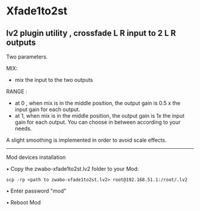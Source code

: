 #  Xfade1to2st
##  lv2 plugin utility , crossfade L R  input to 2 L R outputs

Two parameters.

MIX:
- mix the input to the two outputs
 
RANGE :
- at 0 , when mix is in the middle position, the output gain is 0.5 x the input gain for each output.
- at 1,  when mix is in the middle position, the output gain is 1x the input gain for each output. You can choose in between according to your needs. 

A slight smoothing is implemented in order to avoid scale effects. 

--------------------------

Mod devices installation 

• Copy the zwabo-xfade1to2st.lv2 folder to your Mod: 
```
scp -rp <path to zwabo-xfade1to2st.lv2> root@192.168.51.1:/root/.lv2
```
• Enter password "mod"

• Reboot Mod
